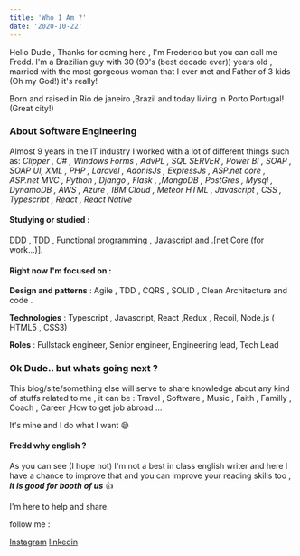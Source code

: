 ```yaml
---
title: 'Who I Am ?'
date: '2020-10-22'
---
```



Hello Dude , Thanks for coming here , I'm Frederico but you can call me Fredd. I'm a Brazilian guy with 30 (90's (best decade ever)) years old , married with the most gorgeous woman that I ever met and Father of 3 kids (Oh my God!) it's really!

Born and raised in Rio de janeiro ,Brazil and  today living in Porto Portugal! (Great city!)

### About Software Engineering

Almost 9 years in the IT industry I worked with a lot of different things such as: *Clipper , C# , Windows Forms , AdvPL , SQL SERVER , Power BI , SOAP , SOAP UI, XML , PHP , Laravel , AdonisJs , ExpressJs , ASP.net core , ASP.net MVC , Python , Django , Flask , ,MongoDB , PostGres , Mysql , DynamoDB , AWS , Azure , IBM Cloud , Meteor HTML , Javascript , CSS , Typescript , React , React Native*

#### Studying or studied  :

DDD , TDD , Functional programming  , Javascript and .\[net Core (for work...)].

#### Right now I'm focused on :

**Design and patterns** : Agile , TDD , CQRS , SOLID , Clean Architecture and code .

**Technologies** : Typescript , Javascript, React ,Redux , Recoil,  Node.js ( HTML5 , CSS3) 

**Roles** : Fullstack engineer, Senior engineer, Engineering lead, Tech Lead

### Ok Dude.. but whats going next ?

This blog/site/something else will serve to share knowledge about any kind of stuffs related to me , it can be : Travel , Software , Music , Faith , Familly , Coach , Career ,How to get job abroad ...

It's mine and I do what I want 😅

#### Fredd why english ?

As you can see (I hope not) I'm not a best in class english writer and here I have a chance to improve that and you can improve your reading skills too , ***it is good for booth of us*** 👍

I'm here to help and share.

follow me : 

[Instagram](https://instagram.com/@frederico.eu) [linkedin](https://linkedin.com/in/fredericobezerra)
